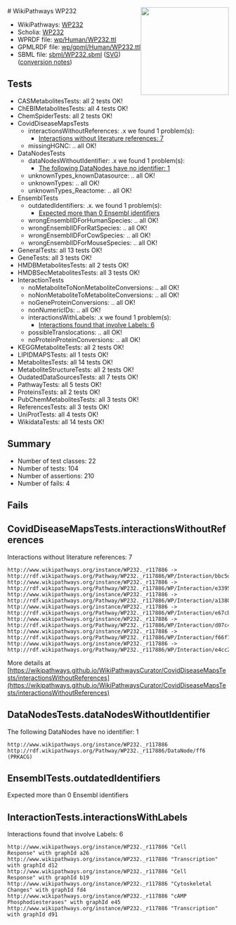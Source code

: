 <img style="float: right; width: 200px" src="../logo.png" />
# WikiPathways WP232

* WikiPathways: [WP232](https://identifiers.org/wikipathways:WP232)
* Scholia: [WP232](https://scholia.toolforge.org/wikipathways/WP232)
* WPRDF file: [wp/Human/WP232.ttl](../wp/Human/WP232.ttl)
* GPMLRDF file: [wp/gpml/Human/WP232.ttl](../wp/gpml/Human/WP232.ttl)
* SBML file: [sbml/WP232.sbml](../sbml/WP232.sbml) ([SVG](../sbml/WP232.svg)) ([conversion notes](../sbml/WP232.txt))

## Tests
* CASMetabolitesTests: all 2 tests OK!
* ChEBIMetabolitesTests: all 4 tests OK!
* ChemSpiderTests: all 2 tests OK!
* CovidDiseaseMapsTests
    * interactionsWithoutReferences: .x we found 1 problem(s):
        * [Interactions without literature references: 7](#2e295935)
    * missingHGNC: .. all OK!
* DataNodesTests
    * dataNodesWithoutIdentifier: .x we found 1 problem(s):
        * [The following DataNodes have no identifier: 1](#d2d32fa0)
    * unknownTypes_knownDatasource: .. all OK!
    * unknownTypes: .. all OK!
    * unknownTypes_Reactome: .. all OK!
* EnsemblTests
    * outdatedIdentifiers: .x. we found 1 problem(s):
        * [Expected more than 0 Ensembl identifiers](#f44398b7)
    * wrongEnsemblIDForHumanSpecies: .. all OK!
    * wrongEnsemblIDForRatSpecies: .. all OK!
    * wrongEnsemblIDForCowSpecies: .. all OK!
    * wrongEnsemblIDForMouseSpecies: .. all OK!
* GeneralTests: all 13 tests OK!
* GeneTests: all 3 tests OK!
* HMDBMetabolitesTests: all 2 tests OK!
* HMDBSecMetabolitesTests: all 3 tests OK!
* InteractionTests
    * noMetaboliteToNonMetaboliteConversions: .. all OK!
    * noNonMetaboliteToMetaboliteConversions: .. all OK!
    * noGeneProteinConversions: .. all OK!
    * nonNumericIDs: .. all OK!
    * interactionsWithLabels: .x we found 1 problem(s):
        * [Interactions found that involve Labels: 6](#630d267d)
    * possibleTranslocations: .. all OK!
    * noProteinProteinConversions: .. all OK!
* KEGGMetaboliteTests: all 2 tests OK!
* LIPIDMAPSTests: all 1 tests OK!
* MetabolitesTests: all 14 tests OK!
* MetaboliteStructureTests: all 2 tests OK!
* OudatedDataSourcesTests: all 7 tests OK!
* PathwayTests: all 5 tests OK!
* ProteinsTests: all 2 tests OK!
* PubChemMetabolitesTests: all 3 tests OK!
* ReferencesTests: all 3 tests OK!
* UniProtTests: all 4 tests OK!
* WikidataTests: all 14 tests OK!


## Summary

* Number of test classes: 22
* Number of tests: 104
* Number of assertions: 210
* Number of fails: 4

## Fails

<a name="2e295935" />

## CovidDiseaseMapsTests.interactionsWithoutReferences

Interactions without literature references: 7
```
http://www.wikipathways.org/instance/WP232._r117886 -> http://rdf.wikipathways.org/Pathway/WP232._r117886/WP/Interaction/bbc5d
http://www.wikipathways.org/instance/WP232._r117886 -> http://rdf.wikipathways.org/Pathway/WP232._r117886/WP/Interaction/e3395
http://www.wikipathways.org/instance/WP232._r117886 -> http://rdf.wikipathways.org/Pathway/WP232._r117886/WP/Interaction/a1380
http://www.wikipathways.org/instance/WP232._r117886 -> http://rdf.wikipathways.org/Pathway/WP232._r117886/WP/Interaction/e67cb
http://www.wikipathways.org/instance/WP232._r117886 -> http://rdf.wikipathways.org/Pathway/WP232._r117886/WP/Interaction/d07c4
http://www.wikipathways.org/instance/WP232._r117886 -> http://rdf.wikipathways.org/Pathway/WP232._r117886/WP/Interaction/f66f7
http://www.wikipathways.org/instance/WP232._r117886 -> http://rdf.wikipathways.org/Pathway/WP232._r117886/WP/Interaction/e4cc2
```

More details at [https://wikipathways.github.io/WikiPathwaysCurator/CovidDiseaseMapsTests/interactionsWithoutReferences](https://wikipathways.github.io/WikiPathwaysCurator/CovidDiseaseMapsTests/interactionsWithoutReferences)

<a name="d2d32fa0" />

## DataNodesTests.dataNodesWithoutIdentifier

The following DataNodes have no identifier: 1
```
http://www.wikipathways.org/instance/WP232._r117886 http://rdf.wikipathways.org/Pathway/WP232._r117886/DataNode/ff6 (PRKACG)
```

<a name="f44398b7" />

## EnsemblTests.outdatedIdentifiers

Expected more than 0 Ensembl identifiers
<a name="630d267d" />

## InteractionTests.interactionsWithLabels

Interactions found that involve Labels: 6
```
http://www.wikipathways.org/instance/WP232._r117886 "Cell
Response" with graphId a26
http://www.wikipathways.org/instance/WP232._r117886 "Transcription" with graphId d12
http://www.wikipathways.org/instance/WP232._r117886 "Cell
Response" with graphId b19
http://www.wikipathways.org/instance/WP232._r117886 "Cytoskeletal
Changes" with graphId fd4
http://www.wikipathways.org/instance/WP232._r117886 "cAMP
Phosphodiesterases" with graphId e45
http://www.wikipathways.org/instance/WP232._r117886 "Transcription" with graphId d91
```


